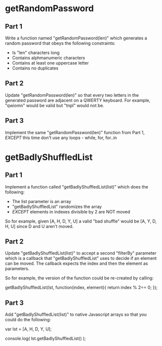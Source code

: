 # getRandomPassword

## Part 1

Write a function named "getRandomPassword(len)" which generates a random password that obeys the following constraints:
* Is "len" characters long
* Contains alphmanumeric characters
* Contains at least one uppercase letter
* Contains no duplicates

## Part 2
Update "getRandomPassword(len)" so that every two letters in the generated password are adjacent on a QWERTY keyboard. For example, "qwiomn" would be valid but "tnpl" would not be.


## Part 3
Implement the same "getRandomPassword(len)" function from Part 1, *EXCEPT* this time don't use any loops - while, for, for..in


# getBadlyShuffledList

## Part 1

Implement a function called "getBadlyShuffledList(list)" which does the following: 
* The list parameter is an array
* "getBadlyShuffledList" randomizes the array
* *EXCEPT* elements in indexes divisible by 2 are NOT moved

So for example, given [A, H, D, Y, U] a valid "bad shuffle" would be [A, Y, D, H, U] since D and U aren't moved.

## Part 2

Update "getBadlyShuffledList(list)" to accept a second "filterBy" parameter which is a callback that "getBadlyShuffledList" 
uses to decide if an element can be moved. The callback expects the index and then the element as parameters.

So for example, the version of the function could be re-created by calling:

getBadlyShuffledList(lst, function(index, element){
  return index % 2== 0;
});

## Part 3

Add "getBadlyShuffledList(list)" to native Javascript arrays so that you could do the following:

var lst = [A, H, D, Y, U];

console.log( lst.getBadlyShuffledList() );



